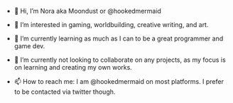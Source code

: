 - 👋 Hi, I’m Nora aka Moondust or @hookedmermaid

- 👀 I’m interested in gaming, worldbuilding, creative writing, and art. 

- 🌱 I’m currently learning as much as I can to be a great programmer and game dev.

- 💞️ I’m currently not looking to collaborate on any projects, as my focus is on learning and creating my own works.

- 📫 How to reach me: I am @hookedmermaid on most platforms. I prefer to be contacted via twitter though.

<!---
hookedmermaid/hookedmermaid is a ✨ special ✨ repository because its `README.md` (this file) appears on your GitHub profile.
You can click the Preview link to take a look at your changes.
--->
